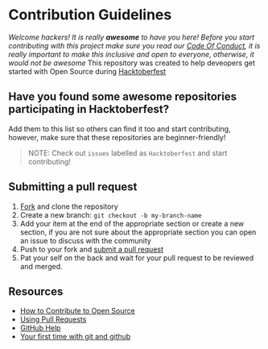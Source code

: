 # Contribution Guidelines

_Welcome hackers! It is really **awesome** to have you here! Before you start contributing with this project make sure you read our [Code Of Conduct](https://github.com/OtacilioN/awesome-hacktoberfest-2018/blob/master/CODE_OF_CONDUCT.md), it is really important to make this inclusive and open to everyone, otherwise, it would not be awesome_
This repository was created to help deveopers get started with Open Source during [Hacktoberfest](https://hacktoberfest.digitalocean.com/)

## Have you found some awesome repositories participating in Hacktoberfest?

Add them to this list so others can find it too and start contributing, however, make sure that these repositories are beginner-friendly!
> NOTE: Check out `issues` labelled as `Hacktoberfest` and start contributing!

## Submitting a pull request

1. [Fork](https://github.com/OtacilioN/awesome-hacktoberfest-2018/fork) and clone the repository
1. Create a new branch: `git checkout -b my-branch-name`
1. Add your item at the end of the appropriate section or create a new section, if you are not sure about the appropriate section you can open an issue to discuss with the community
1. Push to your fork and [submit a pull request](https://github.com/OtacilioN/awesome-hacktoberfest-2018/compare)
1. Pat your self on the back and wait for your pull request to be reviewed and merged.

## Resources

- [How to Contribute to Open Source](https://opensource.guide/how-to-contribute/)
- [Using Pull Requests](https://help.github.com/articles/about-pull-requests/)
- [GitHub Help](https://help.github.com)
- [Your first time with git and github](https://kbroman.org/github_tutorial/pages/first_time.html)
